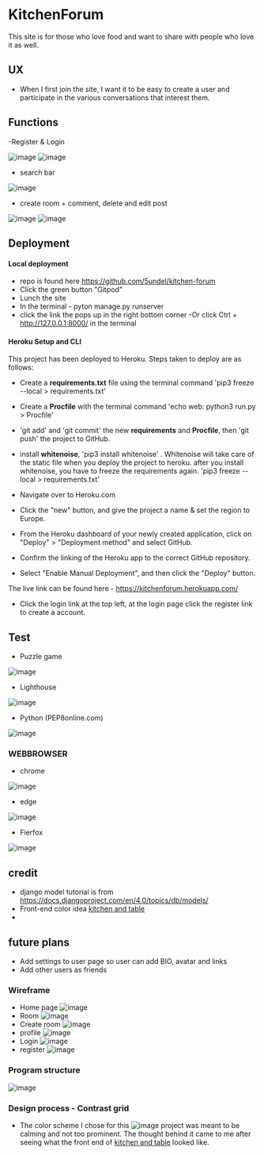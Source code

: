 # KitchenForum
This site is for those who love food and want to share with people who love it as well.

## UX
- When I first join the site, I want it to be easy to create a user and participate in the various conversations that interest them.

## Functions
  -Register & Login 

 ![image](image/logins.png) 
 ![image](image/reg.png)
 
  - search bar

![image](image/login.png) 

  -  create room + comment, delete and edit post

 ![image](image/rooms.png)
 ![image](image/room.png) 

## Deployment
  #### Local deployment
   - repo is found here https://github.com/5undel/kitchen-forum
   - Click the green button "Gitpod"
   - Lunch the site
   - In the terminal - pyton manage.py runserver
   -  click the link the pops up in the right bottom corner 
   -Or click Ctrl + http://127.0.0.1:8000/ in the terminal

  #### Heroku Setup and CLI

This project has been deployed to Heroku.
Steps taken to deploy are as follows:

- Create a **requirements.txt** file using the terminal command 'pip3 freeze --local > requirements.txt'
- Create a **Procfile** with the terminal command 'echo web: python3 run.py > Procfile'
- 'git add' and 'git commit' the new **requirements** and **Procfile**, then 'git push' the project to GitHub.
- install **whitenoise**, 'pip3 install whitenoise' . Whitenoise will take care of the static file when you deploy the project to heroku.
after you install whitenoise, you have to freeze the requirements again.
'pip3 freeze --local > requirements.txt'


- Navigate over to Heroku.com
- Click the "new" button, and give the project a name & set the region to Europe.
- From the Heroku dashboard of your newly created application, click on "Deploy" > "Deployment method" and select GitHub.
- Confirm the linking of the Heroku app to the correct GitHub repository.
- Select "Enable Manual Deployment", and then click the "Deploy" button.

The live link can be found here - https://kitchenforum.herokuapp.com/
 - Click the login link at the top left, at the login page click the register link to create a account.  


## Test
- Puzzle game

![image](image/jigsaw.kitchenforum.png)

- Lighthouse

![image](image/lighthouse.png)

- Python (PEP8online.com) 

![image](image/pep8.png)

### WEBBROWSER
- chrome

![image](image/chrome.png)

- edge

![image](image/edge.png)

- Fierfox

![image](image/fierfox.png)

## credit
 - django model tutorial is from https://docs.djangoproject.com/en/4.0/topics/db/models/
 - Front-end color idea [kitchen and table](https://kitchenandtable.se/uppsala/)
 -

## future plans
- Add settings to user page so user can add BIO, avatar and links
- Add other users as friends

### Wireframe
 - Home page ![image](image/wireframes/home.png)
 - Room ![image](image/wireframes/room.png)
 - Create room ![image](image/wireframes/create_room.png)
 - profile ![image](image/wireframes/profile.png)
 - Login ![image](image/wireframes/login.png)
 - register ![image](image/wireframes/register.png)

### Program structure 
![image](image/wireframes/programstructure.PNG)

### Design process - Contrast grid 
- The color scheme I chose for this 
![image](image/wireframes/contrast.PNG)
 project was meant to be calming and not too prominent.
The thought behind it came to me after seeing what the front end of [kitchen and table](https://kitchenandtable.se/uppsala/) looked like.
